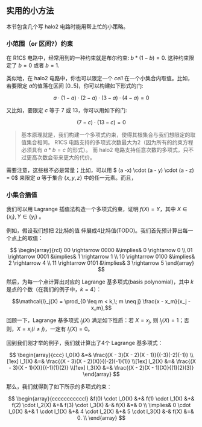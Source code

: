 ## 实用的小方法

本节包含几个写 halo2 电路时能用帮上忙的小策略。

### 小范围（or 区间?）约束

在 R1CS 电路中，经常用到的一种约束就是布尔约束: $b * (1-b) = 0$. 这种约束限定了 $b = 0$ 或者 $b = 1$. 

类似地，在 halo2 电路中，你也可以限定一个 *cell* 在一个小集合内取值。比如，若要限定 $a$的值落在区间 $[0..5]$，你可以构建如下形式的门: 

$$ a \cdot (1-a) \cdot (2-a) \cdot (3- a) \cdot (4-a) = 0$$

又比如，要限定 $c$ 等于 7 或 13，你可以用如下的门:

$$(7-c) \cdot (13 - c) = 0$$

> 基本原理就是，我们构建一个多项式约束，使得其根集合与我们想限定的取值集合相同。
> R1CS 电路支持的多项式次数最大为2（因为所有的约束方程必须具有 $a * b = c$ 的形式）。
> 而 halo2 电路支持任意次数的多项式，只不过更高次数会带来更大的代价。

需要注意，这些根不必是常量；比如，可以用 $ (a -x) \cdot (a - y) \cdot (a - z) = 0$ 来限定 $a$ 等于集合 $\{ x, y, z\}$ 中的任一元素。而且，

### 小集合插值
我们可以用 Lagrange 插值法构造一个多项式约束，证明 $f(X) = Y$，其中 $X \in \{ x_i \}, Y \in \{ y_i \}$ 。

例如，假设我们想把 2比特的值 伸展成4比特值(TODO)。我们首先预计算出每一个点上的取值：

$$
\begin{array}{rcl}
00 \rightarrow 0000 &\implies& 0 \rightarrow 0 \\
01 \rightarrow 0001 &\implies& 1 \rightarrow 1 \\
10 \rightarrow 0100 &\implies& 2 \rightarrow 4 \\
11 \rightarrow 0101 &\implies& 3 \rightarrow 5
\end{array}
$$

然后，为每一个点计算出对应的 Lagrange 基多项式(basis polynomial)，其中 $k$ 是点的个数（在我们的例子中，$k = 4$）：

$$\mathcal{l}_j(X) = \prod_{0 \leq m < k,\; m \neq j} \frac{x - x_m}{x_j - x_m},$$


回顾一下，Lagrange 基多项式 $l_j(X)$ 满足如下性质：若 $X = x_j$, 则 $l_j(X) = 1$；否则，$X = x_i (i \neq j)$，一定有 $l_j(X) = 0$。

回到我们刚才举的例子，我们就计算出了4个 Lagrange 基多项式：

$$
\begin{array}{ccc}
l_0(X) &=& \frac{(X - 3)(X - 2)(X - 1)}{(-3)(-2)(-1)} \\[1ex]
l_1(X) &=& \frac{(X - 3)(X - 2)(X)}{(-2)(-1)(1)} \\[1ex]
l_2(X) &=& \frac{(X - 3)(X - 1)(X)}{(-1)(1)(2)} \\[1ex]
l_3(X) &=& \frac{(X - 2)(X - 1)(X)}{(1)(2)(3)}
\end{array}
$$


那么，我们就得到了如下所示的多项式约束：

$$
\begin{array}{cccccccccccl}
&f(0) \cdot l_0(X) &+& f(1) \cdot l_1(X) &+& f(2) \cdot l_2(X) &+& f(3) \cdot l_3(X) &-& f(X) &=& 0 \\
\implies& 0 \cdot l_0(X) &+& 1 \cdot l_1(X) &+& 4 \cdot l_2(X) &+& 5 \cdot l_3(X) &-& f(X) &=& 0. \\
\end{array}
$$

